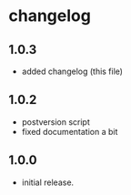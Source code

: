 # changelog

## 1.0.3

- added changelog (this file)

## 1.0.2

- postversion script
- fixed documentation a bit

## 1.0.0

- initial release.
